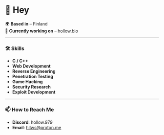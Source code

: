 # 👋 Hey

🌍 **Based in** – Finland  
🚀 **Currently working on** – [hollow.bio](https://hollow.bio)

---

### 🛠 Skills
- **C / C++**
- **Web Development**
- **Reverse Engineering**
- **Penetration Testing**
- **Game Hacking**
- **Security Research**
- **Exploit Development**
---

### 📫 How to Reach Me
- **Discord**: hollow.979
- **Email**: [hllws@proton.me](mailto:hllws@proton.me)
